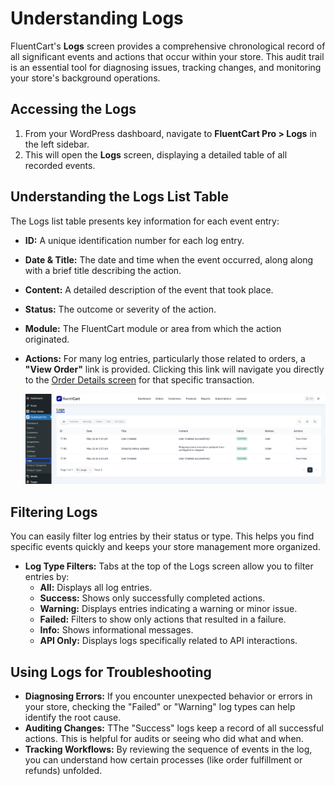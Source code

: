  # Understanding Logs

FluentCart's **Logs** screen provides a comprehensive chronological record of all significant events and actions that occur within your store. This audit trail is an essential tool for diagnosing issues, tracking changes, and monitoring your store's background operations.

## Accessing the Logs

1.  From your WordPress dashboard, navigate to **FluentCart Pro > Logs** in the left sidebar.
2.  This will open the **Logs** screen, displaying a detailed table of all recorded events.

## Understanding the Logs List Table


The Logs list table presents key information for each event entry:

* **ID:** A unique identification number for each log entry.
* **Date & Title:** The date and time when the event occurred, along along with a brief title describing the action.
* **Content:** A detailed description of the event that took place.
* **Status:** The outcome or severity of the action.
* **Module:** The FluentCart module or area from which the action originated.
* **Actions:** For many log entries, particularly those related to orders, a **"View Order"** link is provided. Clicking this link will navigate you directly to the [Order Details screen](/guide/store-management/orders-management/order-details-overview) for that specific transaction.

    ![Screenshot of Logs List Page](/guide/public/images/troubleshooting-support/understanding-logs/Logs.png)

## Filtering Logs

You can easily filter log entries by their status or type. This helps you find specific events quickly and keeps your store management more organized.

* **Log Type Filters:** Tabs at the top of the Logs screen allow you to filter entries by:
    * **All:** Displays all log entries.
    * **Success:** Shows only successfully completed actions.
    * **Warning:** Displays entries indicating a warning or minor issue.
    * **Failed:** Filters to show only actions that resulted in a failure.
    * **Info:** Shows informational messages.
    * **API Only:** Displays logs specifically related to API interactions.

## Using Logs for Troubleshooting

* **Diagnosing Errors:** If you encounter unexpected behavior or errors in your store, checking the "Failed" or "Warning" log types can help identify the root cause.
* **Auditing Changes:** TThe "Success" logs keep a record of all successful actions. This is helpful for audits or seeing who did what and when.
* **Tracking Workflows:** By reviewing the sequence of events in the log, you can understand how certain processes (like order fulfillment or refunds) unfolded.

